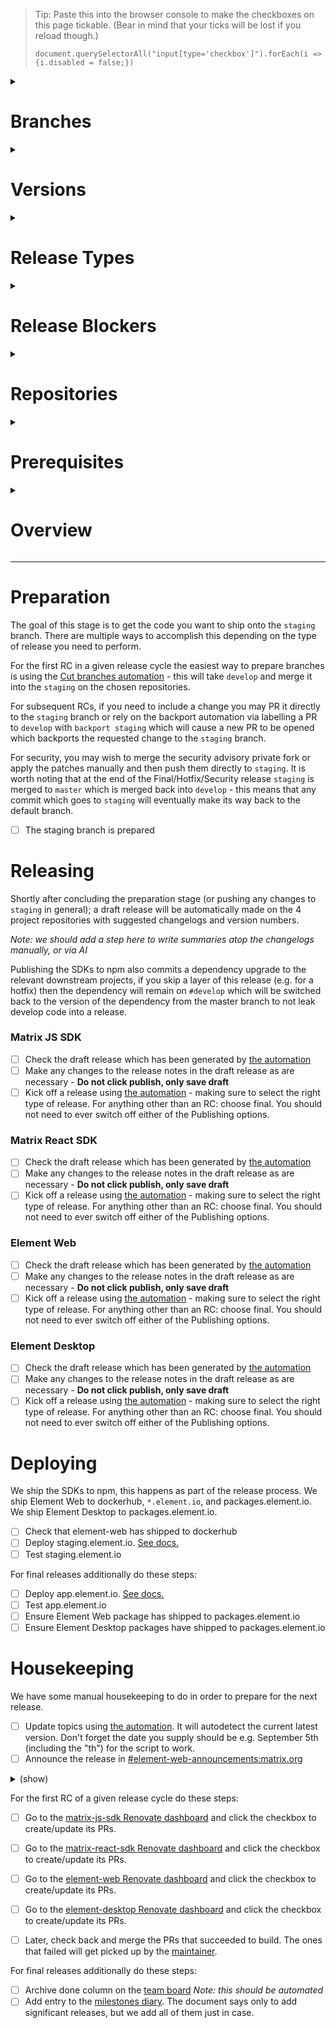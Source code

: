 > Tip: Paste this into the browser console to make the checkboxes on this page tickable. (Bear in mind that your ticks will be lost if you reload though.)
>
> ```
> document.querySelectorAll("input[type='checkbox']").forEach(i => {i.disabled = false;})
> ```

<details><summary><h1>Branches</h1></summary><blockquote>

#### develop

The develop branch holds the very latest and greatest code we have to offer, as such it may be less stable. It corresponds to the develop.element.io CD platform.

#### staging

The staging branch corresponds to the very latest release regardless of whether it is an RC or not. Deployed to staging.element.io manually.

#### master

The master branch is the most stable as it is the very latest non-RC release. Deployed to app.element.io manually.

</blockquote></details>

<details><summary><h1>Versions</h1></summary><blockquote>

The matrix-js-sdk follows semver, the matrix-react-sdk loosely follows semver, most releases for both will bump the minor version number.
Breaking changes will bump the major version number.
Element Web & Element Desktop do not follow semver and always have matching version numbers. The patch version number is normally incremented for every release.

</blockquote></details>

<details><summary><h1>Release Types</h1></summary><blockquote>

#### Release candidate

A normal release begins with a Release Candidate on the Tick phase of the release cycle,
and may contain as many further RCs as are needed before the Tock phase of cycle.
Each subsequent RC may add additional commits via any of the means of preparation.

A normal release is the most typical run-of-the-mill release,
with at least one RC (Release Candidate) followed by a FINAL release.
The typical cadence for these is every 2 weeks we'll do a new initial RC,
then the following week we'll do that release cycle's FINAL release with sometimes more RCs in between, as needed.

#### Final

A normal release culminates with a Final release on the Tock phase of the cycle.
This may be merely shipping the very latest RC with an adjusted version number,
but can also include (hopefully small) additional changes present on `staging` if they are deemed safe to skip an RC.

### Hotfix / Security

This is an accelerated type of release which sits somewhere between RC and Final.
They tend to contain few patches delta from the previous release but also skip any form of RC
and in the case of Security the patch lands on GitHub only moments prior.
For all intents and purposes they are the same as a Final release but with a different purpose.

</blockquote></details>

<details><summary><h1>Release Blockers</h1></summary><blockquote>

You should become release rabbit on the day after the last full release.
For that week, it's your job to keep an eye on the Releases room and see whether any issues marked `X-Release-Blocker` are opened,
or were already open. You should chase people to fix them, so that on RC day you can make the release.

If release-blocking issues are still open, you need to delay the release until they are fixed or reclassified.

There are two labels for tracking release blockers.

#### X-Release-Blocker

This label applied to an issue means we cannot ship a release affected by the specific issue.
This means we cannot cut branches for an RC but security & hotfix releases may still be fine.

#### X-Upcoming-Release-Blocker

This label applied to an issue means that the next (read: not current) release cycle will be affected by the specific issue.
This label will automagically convert to `X-Release-Blocker` at the conclusion of a full release.

</blockquote></details>

<details><summary><h1>Repositories</h1></summary><blockquote>

This release process revolves around our four main repositories:

-   [Element Desktop](https://github.com/element-hq/element-desktop/)
-   [Element Web](https://github.com/element-hq/element-web/)
-   [Matrix React SDK](https://github.com/matrix-org/matrix-react-sdk/)
-   [Matrix JS SDK](https://github.com/matrix-org/matrix-js-sdk/)

We own other repositories, but they have more ad-hoc releases and are not part of the bi-weekly cycle:

-   https://github.com/matrix-org/matrix-web-i18n/
-   https://github.com/matrix-org/matrix-react-sdk-module-api

</blockquote></details>

<details><summary><h1>Prerequisites</h1></summary><blockquote>

-   You must be part of the 2 Releasers GitHub groups:
    -   <https://github.com/orgs/element-hq/teams/element-web-releasers>
    -   <https://github.com/orgs/matrix-org/teams/element-web-releasers>
-   You will need access to the **VPN** ([docs](https://gitlab.matrix.org/new-vector/internal/-/wikis/SRE/Tailscale)) to be able to follow the instructions under Deploy below.
-   You will need the ability to **SSH** in to the production machines to be able to follow the instructions under Deploy below. Ensure that your SSH key has a non-empty passphrase, and you registered your SSH key with Ops. Log a ticket at https://github.com/matrix-org/matrix-ansible-private and ask for:
    -   Two-factor authentication to be set up on your SSH key. (This is needed to get access to production).
    -   SSH access to `horme` (staging.element.io and app.element.io)
    -   Permission to sudo on horme as the user `element`
-   You need "**jumphost**" configuration in your local `~/.ssh/config`. This should have been set up as part of your onboarding.

</blockquote></details>

<details><summary><h1>Overview</h1></summary><blockquote>

```mermaid
flowchart TD
    P[[Prepare staging branches]]
    P --> R1

    subgraph Releasing
        R1[[Releasing matrix-js-sdk]]
        R2[[Releasing matrix-react-sdk]]
        R3[[Releasing element-web]]
        R4[[Releasing element-desktop]]

        R1 --> R2 --> R3 --> R4
    end

    R4 --> D1

    subgraph Deploying
        D1[\Deploy staging.element.io/]
        D2[\Check dockerhub/]
        D3[\Deploy app.element.io/]
        D4[\Check desktop package/]

        D1 --> D2 --> D
        D{FINAL?}
        D -->|Yes| D3 --> D4
    end

    D -->|No| H1
    D4 --> H1

    subgraph Housekeeping
        H1[\Update topics/]
        H2[\Announce/]
        H3[\Archive done column/]
        H4[\Add diary entry/]
        H5[\Renovate/]

        H1 --> H2 --> H

        H{FINAL?}
        H -->|Yes| H3 --> H4 --> DONE
        H -->|No| H5
    end

    DONE([You are done!])
    H5 --> DONE
```

</blockquote></details>

---

# Preparation

The goal of this stage is to get the code you want to ship onto the `staging` branch.
There are multiple ways to accomplish this depending on the type of release you need to perform.

For the first RC in a given release cycle the easiest way to prepare branches is using the
[Cut branches automation](https://github.com/element-hq/element-web/actions/workflows/release_prepare.yml) -
this will take `develop` and merge it into the `staging` on the chosen repositories.

For subsequent RCs, if you need to include a change you may PR it directly to the `staging` branch or rely on the
backport automation via labelling a PR to `develop` with `backport staging` which will cause a new PR to be opened
which backports the requested change to the `staging` branch.

For security, you may wish to merge the security advisory private fork or apply the patches manually and then push them directly to `staging`.
It is worth noting that at the end of the Final/Hotfix/Security release `staging` is merged to `master` which is merged back into `develop` -
this means that any commit which goes to `staging` will eventually make its way back to the default branch.

-   [ ] The staging branch is prepared

# Releasing

Shortly after concluding the preparation stage (or pushing any changes to `staging` in general);
a draft release will be automatically made on the 4 project repositories with suggested changelogs and version numbers.

_Note: we should add a step here to write summaries atop the changelogs manually, or via AI_

Publishing the SDKs to npm also commits a dependency upgrade to the relevant downstream projects,
if you skip a layer of this release (e.g. for a hotfix) then the dependency will remain on `#develop` which will be
switched back to the version of the dependency from the master branch to not leak develop code into a release.

### Matrix JS SDK

-   [ ] Check the draft release which has been generated by [the automation](https://github.com/matrix-org/matrix-js-sdk/actions/workflows/release-drafter.yml)
-   [ ] Make any changes to the release notes in the draft release as are necessary - **Do not click publish, only save draft**
-   [ ] Kick off a release using [the automation](https://github.com/matrix-org/matrix-js-sdk/actions/workflows/release.yml) - making sure to select the right type of release. For anything other than an RC: choose final. You should not need to ever switch off either of the Publishing options.

### Matrix React SDK

-   [ ] Check the draft release which has been generated by [the automation](https://github.com/element-hq/matrix-react-sdk/actions/workflows/release-drafter.yml)
-   [ ] Make any changes to the release notes in the draft release as are necessary - **Do not click publish, only save draft**
-   [ ] Kick off a release using [the automation](https://github.com/element-hq/matrix-react-sdk/actions/workflows/release.yml) - making sure to select the right type of release. For anything other than an RC: choose final. You should not need to ever switch off either of the Publishing options.

### Element Web

-   [ ] Check the draft release which has been generated by [the automation](https://github.com/element-hq/element-web/actions/workflows/release-drafter.yml)
-   [ ] Make any changes to the release notes in the draft release as are necessary - **Do not click publish, only save draft**
-   [ ] Kick off a release using [the automation](https://github.com/element-hq/element-web/actions/workflows/release.yml) - making sure to select the right type of release. For anything other than an RC: choose final. You should not need to ever switch off either of the Publishing options.

### Element Desktop

-   [ ] Check the draft release which has been generated by [the automation](https://github.com/element-hq/element-desktop/actions/workflows/release-drafter.yml)
-   [ ] Make any changes to the release notes in the draft release as are necessary - **Do not click publish, only save draft**
-   [ ] Kick off a release using [the automation](https://github.com/element-hq/element-desktop/actions/workflows/release.yml) - making sure to select the right type of release. For anything other than an RC: choose final. You should not need to ever switch off either of the Publishing options.

# Deploying

We ship the SDKs to npm, this happens as part of the release process.
We ship Element Web to dockerhub, `*.element.io`, and packages.element.io.
We ship Element Desktop to packages.element.io.

-   [ ] Check that element-web has shipped to dockerhub
-   [ ] Deploy staging.element.io. [See docs.](https://handbook.element.io/books/element-web-team/page/deploying-appstagingelementio)
-   [ ] Test staging.element.io

For final releases additionally do these steps:

-   [ ] Deploy app.element.io. [See docs.](https://handbook.element.io/books/element-web-team/page/deploying-appstagingelementio)
-   [ ] Test app.element.io
-   [ ] Ensure Element Web package has shipped to packages.element.io
-   [ ] Ensure Element Desktop packages have shipped to packages.element.io

# Housekeeping

We have some manual housekeeping to do in order to prepare for the next release.

-   [ ] Update topics using [the automation](https://github.com/element-hq/element-web/actions/workflows/update-topics.yaml). It will autodetect the current latest version. Don't forget the date you supply should be e.g. September 5th (including the "th") for the script to work.
-   [ ] Announce the release in [#element-web-announcements:matrix.org](https://matrix.to/#/#element-web-announcements:matrix.org)

<details><summary>(show)</summary>

With wording like:

> Element Web v1.11.24 is here!
>
> This version adds ... and fixes bugs ...
>
> Check it out at app.element.io, in Element Desktop, or from Docker Hub. Changelog and more details at https://github.com/element-hq/element-web/releases/tag/v1.11.24

</details>

For the first RC of a given release cycle do these steps:

-   [ ] Go to the [matrix-js-sdk Renovate dashboard](https://github.com/matrix-org/matrix-js-sdk/issues/2406) and click the checkbox to create/update its PRs.

-   [ ] Go to the [matrix-react-sdk Renovate dashboard](https://github.com/element-hq/matrix-react-sdk/issues/9667) and click the checkbox to create/update its PRs.

-   [ ] Go to the [element-web Renovate dashboard](https://github.com/element-hq/element-web/issues/22941) and click the checkbox to create/update its PRs.

-   [ ] Go to the [element-desktop Renovate dashboard](https://github.com/element-hq/element-desktop/issues/465) and click the checkbox to create/update its PRs.

-   [ ] Later, check back and merge the PRs that succeeded to build. The ones that failed will get picked up by the [maintainer](https://docs.google.com/document/d/1V5VINWXATMpz9UBw4IKmVVB8aw3CxM0Jt7igtHnDfSk/edit#).

For final releases additionally do these steps:

-   [ ] Archive done column on the [team board](https://github.com/orgs/element-hq/projects/67/views/34) _Note: this should be automated_
-   [ ] Add entry to the [milestones diary](https://docs.google.com/document/d/1cpRFJdfNCo2Ps6jqzQmatzbYEToSrQpyBug0aP_iwZE/edit#heading=h.6y55fw4t283z). The document says only to add significant releases, but we add all of them just in case.
